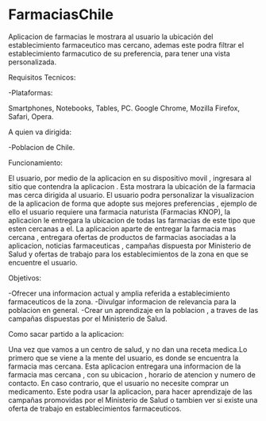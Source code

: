 # FarmaciasChile

Aplicacion de farmacias le mostrara al usuario la ubicación del establecimiento farmaceutico mas cercano, ademas este podra filtrar el establecimiento farmacutico de su preferencia, para tener una vista personalizada. 

Requisitos Tecnicos:

-Plataformas:

  Smartphones, Notebooks, Tables, PC.
  Google Chrome, Mozilla Firefox, Safari, Opera.

A quien va dirigida:

-Poblacion de Chile.

Funcionamiento:

El usuario, por medio de la aplicacion en su dispositivo movil , ingresara al sitio que contendra la aplicacion . Esta mostrara la ubicación de la farmacia mas cerca  dirigida al usuario.
El usuario podra personalizar la visualizacion de la aplicacion de forma que adopte sus mejores preferencias , ejemplo de ello  el usuario requiere una farmacia naturista (Farmacias KNOP), la aplicacion le entregara la ubicacion de todas las farmacias de este tipo que esten cercanas a el.
La aplicacion aparte de entregar la farmacia mas cercana , entregara ofertas de productos de farmacias asociadas a la aplicacion, noticias farmaceuticas , campañas dispuesta por Ministerio de Salud y ofertas de trabajo para los establecimientos de la zona en que se encuentre el usuario.


Objetivos:

-Ofrecer una informacion actual y amplia referida a establecimiento farmaceuticos de la zona.
-Divulgar informacion de relevancia para la poblacion en general.
-Crear un aprendizaje en la poblacion , a traves de las campañas dispuestas por el Ministerio de Salud.

Como sacar partido a la aplicacion:

Una vez que vamos a un centro de salud, y no dan una receta medica.Lo primero que se viene a la mente del usuario, es donde se encuentra la farmacia mas cercana. Esta aplicacion entregara una informacion  de la farmacia mas cercana , con su ubicacion , horario de atencion y numero de contacto.
En caso contrario, que el usuario no necesite comprar un medicamento. Este podra usar la aplicacion, para hacer aprendizaje de las campañas promovidas por el Ministerio de Salud o tambien ver si existe una oferta de trabajo en establecimientos farmaceuticos.
